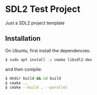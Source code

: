 # SDL2 Test Project

Just a SDL2 project template

## Installation

On Ubuntu, first install the dependencies:

```bash
$ sudo apt install -y cmake libsdl2-dev
```

and then compile:

```bash
$ mkdir build && cd build
$ cmake ..
$ cmake --build . --parallel
```
